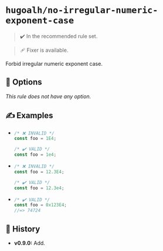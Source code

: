# `hugoalh/no-irregular-numeric-exponent-case`

> ✔️ In the recommended rule set.

> 🩹 Fixer is available.

Forbid irregular numeric exponent case.

## 🔧 Options

*This rule does not have any option.*

## ✍️ Examples

- ```ts
  /* ❌ INVALID */
  const foo = 1E4;

  /* ✔️ VALID */
  const foo = 1e4;
  ```
- ```ts
  /* ❌ INVALID */
  const foo = 12.3E4;

  /* ✔️ VALID */
  const foo = 12.3e4;
  ```
- ```ts
  /* ✔️ VALID */
  const foo = 0x123E4;
  //=> 74724
  ```

## 📜 History

- **v0.9.0:** Add.
